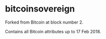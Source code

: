 # bitcoinsovereign

Forked from Bitcoin at block number 2.

Contains all Bitcoin attributes up to 17 Feb 2018.
